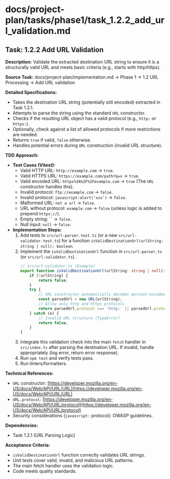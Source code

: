 # docs/project-plan/tasks/phase1/task_1.2.2_add_url_validation.md

## Task: 1.2.2 Add URL Validation

**Description:**
Validate the extracted destination URL string to ensure it is a structurally valid URL and meets basic criteria (e.g., starts with http/https).

**Source Task:**
docs/project-plan/implementation.md -> Phase 1 -> 1.2 URL Processing -> Add URL validation

**Detailed Specifications:**
- Takes the destination URL string (potentially still encoded) extracted in Task 1.2.1.
- Attempts to parse the string using the standard `URL` constructor.
- Checks if the resulting URL object has a valid protocol (e.g., `http:` or `https:`).
- Optionally, check against a list of allowed protocols if more restrictions are needed.
- Returns `true` if valid, `false` otherwise.
- Handles potential errors during `URL` construction (invalid URL structure).

**TDD Approach:**

*   **Test Cases (Vitest):**
    *   Valid HTTP URL: `http://example.com` -> `true`.
    *   Valid HTTPS URL: `https://example.com/path?q=v` -> `true`.
    *   Valid encoded URL: `https%3A%2F%2Fexample.com` -> `true` (The `URL` constructor handles this).
    *   Invalid protocol: `ftp://example.com` -> `false`.
    *   Invalid protocol: `javascript:alert('xss')` -> `false`.
    *   Malformed URL: `not a url` -> `false`.
    *   URL without protocol: `example.com` -> `false` (unless logic is added to prepend `https://`).
    *   Empty string: `` -> `false`.
    *   Null input: `null` -> `false`.
*   **Implementation Steps:**
    1.  Add tests to `src/url-parser.test.ts` (or a new `src/url-validator.test.ts`) for a function `isValidDestinationUrl(urlString: string | null): boolean`.
    2.  Implement the `isValidDestinationUrl` function in `src/url-parser.ts` (or `src/url-validator.ts`).
        ```typescript
        // src/url-validator.ts (Example)
        export function isValidDestinationUrl(urlString: string | null): boolean {
            if (!urlString) {
                return false;
            }
            try {
                // URL constructor automatically decodes percent-encoded sequences
                const parsedUrl = new URL(urlString);
                // Allow only http and https protocols
                return parsedUrl.protocol === 'http:' || parsedUrl.protocol === 'https:' ;
            } catch (e) {
                // Invalid URL structure (TypeError)
                return false;
            }
        }
        ```
    3.  Integrate this validation check into the main `fetch` handler in `src/index.ts` after parsing the destination URL. If invalid, handle appropriately (log error, return error response).
    4.  Run `npm test` and verify tests pass.
    5.  Run linters/formatters.

**Technical References:**
- `URL` constructor: [https://developer.mozilla.org/en-US/docs/Web/API/URL/URL](https://developer.mozilla.org/en-US/docs/Web/API/URL/URL)
- `URL.protocol`: [https://developer.mozilla.org/en-US/docs/Web/API/URL/protocol](https://developer.mozilla.org/en-US/docs/Web/API/URL/protocol)
- Security considerations (`javascript:` protocol): OWASP guidelines.

**Dependencies:**
- Task 1.2.1 (URL Parsing Logic)

**Acceptance Criteria:**
- `isValidDestinationUrl` function correctly validates URL strings.
- Unit tests cover valid, invalid, and malicious URL patterns.
- The main fetch handler uses the validation logic.
- Code meets quality standards. 